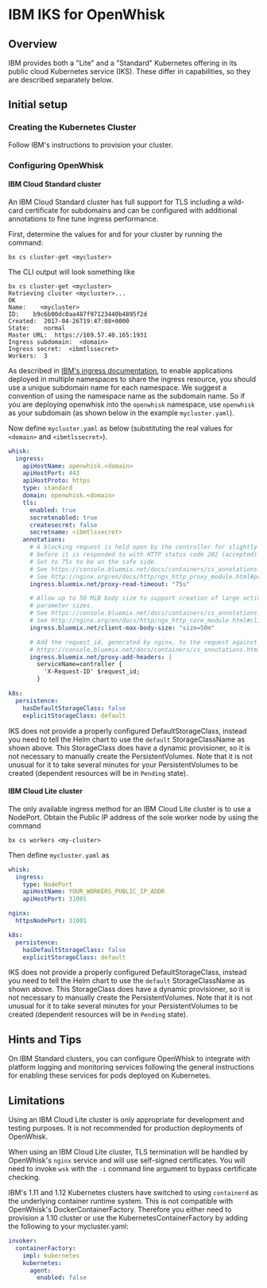 <!--
#
# Licensed to the Apache Software Foundation (ASF) under one or more
# contributor license agreements.  See the NOTICE file distributed with
# this work for additional information regarding copyright ownership.
# The ASF licenses this file to You under the Apache License, Version 2.0
# (the "License"); you may not use this file except in compliance with
# the License.  You may obtain a copy of the License at
#
#     http://www.apache.org/licenses/LICENSE-2.0
#
# Unless required by applicable law or agreed to in writing, software
# distributed under the License is distributed on an "AS IS" BASIS,
# WITHOUT WARRANTIES OR CONDITIONS OF ANY KIND, either express or implied.
# See the License for the specific language governing permissions and
# limitations under the License.
#
-->

# IBM IKS for OpenWhisk

## Overview

IBM provides both a "Lite" and a "Standard" Kubernetes offering in its
public cloud Kubernetes service (IKS). These differ in capabilities,
so they are described separately below.

## Initial setup

### Creating the Kubernetes Cluster

Follow IBM's instructions to provision your cluster.

### Configuring OpenWhisk

####  IBM Cloud Standard cluster

An IBM Cloud Standard cluster has full support for TLS
including a wild-card certificate for subdomains
and can be configured with additional annotations to
fine tune ingress performance.

First, determine the values for <domain> and <ibmtlssecret> for
your cluster by running the command:
```
bx cs cluster-get <mycluster>
```
The CLI output will look something like
```
bx cs cluster-get <mycluster>
Retrieving cluster <mycluster>...
OK
Name:    <mycluster>
ID:    b9c6b00dc0aa487f97123440b4895f2d
Created:  2017-04-26T19:47:08+0000
State:    normal
Master URL:  https://169.57.40.165:1931
Ingress subdomain:  <domain>
Ingress secret:  <ibmtlssecret>
Workers:  3
```

As described in [IBM's ingress documentation](https://cloud.ibm.com/docs/containers/cs_ingress.html#ingress),
to enable applications deployed in multiple namespaces to share the ingress resource,
you should use a unique subdomain name for each namespace.  We suggest
a convention of using the namespace name as the subdomain name.  So if you
are deploying openwhisk into the `openwhisk` namespace, use `openwhisk`
as your subdomain (as shown below in the example `mycluster.yaml`).

Now define `mycluster.yaml` as below (substituting the real values for
`<domain>` and `<ibmtlssecret>`).
```yaml
whisk:
  ingress:
    apiHostName: openwhisk.<domain>
    apiHostPort: 443
    apiHostProto: https
    type: standard
    domain: openwhisk.<domain>
    tls:
      enabled: true
      secretenabled: true
      createsecret: false
      secretname: <ibmtlssecret>
    annotations:
      # A blocking request is held open by the controller for slightly more than 60 seconds
      # before it is responded to with HTTP status code 202 (accepted) and closed.
      # Set to 75s to be on the safe side.
      # See https://console.bluemix.net/docs/containers/cs_annotations.html#proxy-connect-timeout
      # See http://nginx.org/en/docs/http/ngx_http_proxy_module.html#proxy_read_timeout
      ingress.bluemix.net/proxy-read-timeout: "75s"

      # Allow up to 50 MiB body size to support creation of large actions and large
      # parameter sizes.
      # See https://console.bluemix.net/docs/containers/cs_annotations.html#client-max-body-size
      # See http://nginx.org/en/docs/http/ngx_http_core_module.html#client_max_body_size
      ingress.bluemix.net/client-max-body-size: "size=50m"

      # Add the request_id, generated by nginx, to the request against the controllers. This id will be used as tid there.
      # https://console.bluemix.net/docs/containers/cs_annotations.html#proxy-add-headers
      ingress.bluemix.net/proxy-add-headers: |
        serviceName=controller {
          'X-Request-ID' $request_id;
        }

k8s:
  persistence:
    hasDefaultStorageClass: false
    explicitStorageClass: default
```

IKS does not provide a properly configured DefaultStorageClass,
instead you need to tell the Helm chart to use the `default`
StorageClassName as shown above. This StorageClass does have
a dynamic provisioner, so it is not necessary to manually create
the PersistentVolumes. Note that it is not unusual for it to take
several minutes for your PersistentVolumes to be created
(dependent resources will be in `Pending` state).

####  IBM Cloud Lite cluster

The only available ingress method for an IBM Cloud Lite cluster is to
use a NodePort. Obtain the Public IP address of the sole worker node
by using the command
```shell
bx cs workers <my-cluster>
```
Then define `mycluster.yaml` as
```yaml
whisk:
  ingress:
    type: NodePort
    apiHostName: YOUR_WORKERS_PUBLIC_IP_ADDR
    apiHostPort: 31001

nginx:
  httpsNodePort: 31001

k8s:
  persistence:
    hasDefaultStorageClass: false
    explicitStorageClass: default
```

IKS does not provide a properly configured DefaultStorageClass,
instead you need to tell the Helm chart to use the `default`
StorageClassName as shown above. This StorageClass does have
a dynamic provisioner, so it is not necessary to manually create
the PersistentVolumes. Note that it is not unusual for it to take
several minutes for your PersistentVolumes to be created
(dependent resources will be in `Pending` state).

## Hints and Tips

On IBM Standard clusters, you can configure OpenWhisk to integrate
with platform logging and monitoring services following the general
instructions for enabling these services for pods deployed on
Kubernetes.

## Limitations

Using an IBM Cloud Lite cluster is only appropriate for development
and testing purposes.  It is not recommended for production
deployments of OpenWhisk.

When using an IBM Cloud Lite cluster, TLS termination will be handled
by OpenWhisk's `nginx` service and will use self-signed certificates.
You will need to invoke `wsk` with the `-i` command line argument to
bypass certificate checking.

IBM's 1.11 and 1.12 Kubernetes clusters have switched to using
`containerd` as the underlying container runtime system. This is not
compatible with OpenWhisk's DockerContainerFactory. Therefore you
either need to provision a 1.10 cluster or use the
KubernetesContainerFactory by adding the following to your
mycluster.yaml:
```yaml
invoker:
  containerFactory:
    impl: kubernetes
    kubernetes:
      agent:
        enabled: false
```

